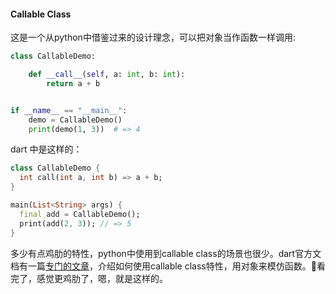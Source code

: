 #### Callable Class

这是一个从python中借鉴过来的设计理念，可以把对象当作函数一样调用: 

```python
class CallableDemo:

    def __call__(self, a: int, b: int):
        return a + b


if __name__ == "__main__":
    demo = CallableDemo()
    print(demo(1, 3))  # => 4
```

dart 中是这样的：

```dart
class CallableDemo {
  int call(int a, int b) => a + b;
}

main(List<String> args) {
  final add = CallableDemo();
  print(add(2, 3)); // => 5
}
```

多少有点鸡肋的特性，python中使用到callable class的场景也很少。dart官方文档有一篇[专门的文章](https://www.dartlang.org/articles/language/emulating-functions)，介绍如何使用callable class特性，用对象来模仿函数。看完了，感觉更鸡肋了，嗯，就是这样的。